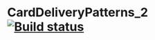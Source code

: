 # CardDeliveryPatterns_2 [![Build status](https://ci.appveyor.com/api/projects/status/c12av688r0jc48fe?svg=true)](https://ci.appveyor.com/project/AzizShoev/carddeliverypatterns-2-grd)